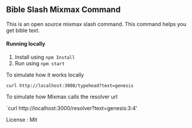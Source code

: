 ## Bible Slash Mixmax Command

This is an open source mixmax slash command. This command helps you get bible text.

#### Running locally
1. Install using `npm Install`
2. Run using `npm start`

To simulate how it works locally 

`curl http://localhost:3000/typehead?text=genesis`

To simulate how Mixmax calls the resolver url

`curl http://localhost:3000/resolver?text=genesis:3:4'

License : Mit


